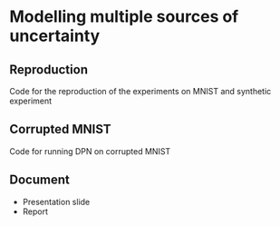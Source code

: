 # Modelling multiple sources of uncertainty

## Reproduction
Code for the reproduction of the experiments on MNIST and synthetic experiment

## Corrupted MNIST
Code for running DPN on corrupted MNIST

## Document
- Presentation slide
- Report


